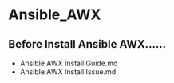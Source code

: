 # Ansible_AWX


## Before Install Ansible AWX......
- Ansible AWX Install Guide.md
- Ansible AWX Install Issue.md
